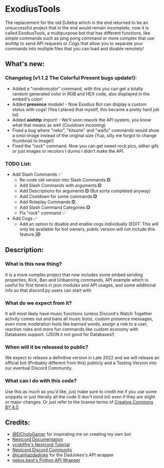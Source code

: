 # ExodiusTools
The replacement for the old DJtetra which in the end returned to be an unsuccessful project that in the end would remain incomplete, now it is called ExodiusTools, a multipurpose bot that has different functions, like simple commands such as ping pong command or more complex that use aiohttp to send API requests or Cogs that allow you to separate your commands into multiple files that you can load and disable remotely!

## What's new:
### Changelog (v1.1.2 The Colorful Present bugs update!):
- Added a "randomcolor" command, with this you can get a totally random generated color in RGB and HEX code, also displayed in the embed's color!
- Added **presence** module! - Now Exodius Bot can display a custom status with cogs! (Yea I placed that myself, this became a pretty hard job lol)
- Added **aiohttp** import! - We'll soon rework the API system, you know what that means as well (*Cooldown incoming*)
- Fixed a bug where "neko", "kitsune" and "waifu" commands would show a smol image instead of the original size (Yup, silly me forgot to change thumbnail to image!)
- Fixed the "rock" command. Now you can get sweet rock pics, either gifs or just images or recolors I dunno I didn't make the API.

### TODO List:
- Add Slash Commands ✅
  - Re-code old version into Slash Commands ❎
  - Add Slash Commands with arguments ❎
  - Add Descriptions for arguments ❎ (But sorta completed anyway)
  - Add Cooldown for some commands ❎
  - Add Roleplay Commands ❎
  - Add Slash Command Categories ❎
  - Fix "rock" command ✅
- Add Cogs ✅
  - Add an option to disable and enable cogs individually [EDIT: This will only be available for bot owners, pubilc version will not include this feature.]❎

## Description:
### What is this new thing?
It is a more complex project that now includes some embed sending properties, Kick, Ban and Unbanning commands, API example which is useful for first timers in json modules and API usages, and some additional info so that discord.py users can start with

### What do we expect from it?
It will most likely have music functions (unless Discord's Watch Together activity comes out and bans all music bots), custom presence messages, even more moderation tools like banned words, assign a role to a user, reaction roles and more fun commands like custom economy with Databases support. (JSON it not good for Databases!)

### When will it be released to public?
We expect to release a definitive version in Late 2022 and we will release an official bot (Probably different from this) publicly and a Testing Version into our eventual Discord Community.

### What can I do with this code?
Use this as much as you'd like, just make sure to credit me if you use some snippets or just literally all the code (I don't mind lol) even if they are slight or major changes. Or just refer to the license terms of [Creative Commons BY 4.0](https://creativecommons.org/licenses/by/4.0/)

## Credits:
- [@ElCholoGamer](https://github.com/ElCholoGamer) for inspirating me on creating my own bot
- [Nextcord Documentation](https://docs.nextcord.dev/en/stable/)
- [vcokltfre's Nextcord Tutorial](https://tutorial.vcokltfre.dev/)
- [Nextcord Discord Community](https://discord.gg/QARrUSCqRs)
- [@icanhazdadjoke](https://icanhazdadjoke.com/) for the DadJokes's API wrapper
- [nekos.best's Python API Wrapper](https://nekos.best/)
